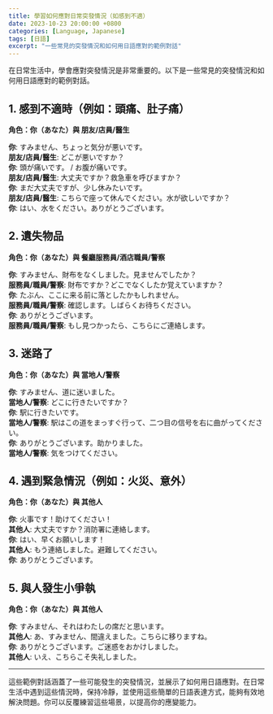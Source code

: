 ```yaml
---
title: 學習如何應對日常突發情況（如感到不適）
date: 2023-10-23 20:00:00 +0800
categories: [Language, Japanese]
tags: [日語] 
excerpt: "一些常見的突發情況和如何用日語應對的範例對話"
---
```


在日常生活中，學會應對突發情況是非常重要的。以下是一些常見的突發情況和如何用日語應對的範例對話。

## **1. 感到不適時（例如：頭痛、肚子痛）**

**角色：你（あなた）與 朋友/店員/醫生**

**你**: すみません、ちょっと気分が悪いです。  
**朋友/店員/醫生**: どこが悪いですか？  
**你**: 頭が痛いです。 / お腹が痛いです。  
**朋友/店員/醫生**: 大丈夫ですか？救急車を呼びますか？  
**你**: まだ大丈夫ですが、少し休みたいです。  
**朋友/店員/醫生**: こちらで座って休んでください。水が欲しいですか？  
**你**: はい、水をください。ありがとうございます。

## **2. 遺失物品**

**角色：你（あなた）與 餐廳服務員/酒店職員/警察**

**你**: すみません、財布をなくしました。見ませんでしたか？  
**服務員/職員/警察**: 財布ですか？どこでなくしたか覚えていますか？  
**你**: たぶん、ここに来る前に落としたかもしれません。  
**服務員/職員/警察**: 確認します。しばらくお待ちください。  
**你**: ありがとうございます。  
**服務員/職員/警察**: もし見つかったら、こちらにご連絡します。

## **3. 迷路了**

**角色：你（あなた）與 當地人/警察**

**你**: すみません、道に迷いました。  
**當地人/警察**: どこに行きたいですか？  
**你**: 駅に行きたいです。  
**當地人/警察**: 駅はこの道をまっすぐ行って、二つ目の信号を右に曲がってください。  
**你**: ありがとうございます。助かりました。  
**當地人/警察**: 気をつけてください。

## **4. 遇到緊急情況（例如：火災、意外）**

**角色：你（あなた）與 其他人**

**你**: 火事です！助けてください！  
**其他人**: 大丈夫ですか？消防署に連絡します。  
**你**: はい、早くお願いします！  
**其他人**: もう連絡しました。避難してください。  
**你**: ありがとうございます。

## **5. 與人發生小爭執**

**角色：你（あなた）與 其他人**

**你**: すみません、それはわたしの席だと思います。  
**其他人**: あ、すみません、間違えました。こちらに移りますね。  
**你**: ありがとうございます。ご迷惑をおかけしました。  
**其他人**: いえ、こちらこそ失礼しました。

---

這些範例對話涵蓋了一些可能發生的突發情況，並展示了如何用日語應對。在日常生活中遇到這些情況時，保持冷靜，並使用這些簡單的日語表達方式，能夠有效地解決問題。你可以反覆練習這些場景，以提高你的應變能力。
